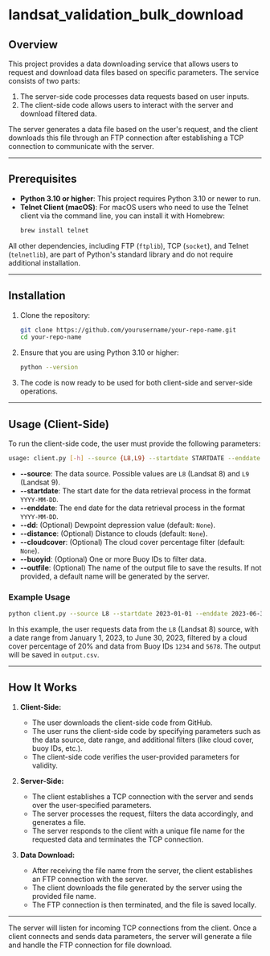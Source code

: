 # landsat_validation_bulk_download

## Overview

This project provides a data downloading service that allows users to request and download data files based on specific parameters. The service consists of two parts:
1. The server-side code processes data requests based on user inputs.
2. The client-side code allows users to interact with the server and download filtered data.

The server generates a data file based on the user's request, and the client downloads this file through an FTP connection after establishing a TCP connection to communicate with the server.

---

## Prerequisites

- **Python 3.10 or higher**: This project requires Python 3.10 or newer to run.
- **Telnet Client (macOS)**: For macOS users who need to use the Telnet client via the command line, you can install it with Homebrew:
   ```bash
   brew install telnet
   ```
All other dependencies, including FTP (`ftplib`), TCP (`socket`), and Telnet (`telnetlib`), are part of Python's standard library and do not require additional installation.

---

## Installation

1. Clone the repository:
   ```bash
   git clone https://github.com/yourusername/your-repo-name.git
   cd your-repo-name
   ```

2. Ensure that you are using Python 3.10 or higher:
   ```bash
   python --version
   ```

3. The code is now ready to be used for both client-side and server-side operations.

---

## Usage (Client-Side)

To run the client-side code, the user must provide the following parameters:

```bash
usage: client.py [-h] --source {L8,L9} --startdate STARTDATE --enddate ENDDATE [--dd DD] [--distance DISTANCE] [--cloudcover CLOUDCOVER] [--buoyid BUOYID [BUOYID ...]] [--outfile OUTFILE]
```

- **--source**: The data source. Possible values are `L8` (Landsat 8) and `L9` (Landsat 9).
- **--startdate**: The start date for the data retrieval process in the format `YYYY-MM-DD`.
- **--enddate**: The end date for the data retrieval process in the format `YYYY-MM-DD`.
- **--dd**: (Optional) Dewpoint depression value (default: `None`).
- **--distance**: (Optional) Distance to clouds (default: `None`).
- **--cloudcover**: (Optional) The cloud cover percentage filter (default: `None`).
- **--buoyid**: (Optional) One or more Buoy IDs to filter data.
- **--outfile**: (Optional) The name of the output file to save the results. If not provided, a default name will be generated by the server.

### Example Usage

```bash
python client.py --source L8 --startdate 2023-01-01 --enddate 2023-06-30 --cloudcover 20 --buoyid 1234 5678 --outfile output.csv
```

In this example, the user requests data from the `L8` (Landsat 8) source, with a date range from January 1, 2023, to June 30, 2023, filtered by a cloud cover percentage of 20% and data from Buoy IDs `1234` and `5678`. The output will be saved in `output.csv`.

---

## How It Works

1. **Client-Side:**
   - The user downloads the client-side code from GitHub.
   - The user runs the client-side code by specifying parameters such as the data source, date range, and additional filters (like cloud cover, buoy IDs, etc.).
   - The client-side code verifies the user-provided parameters for validity.

2. **Server-Side:**
   - The client establishes a TCP connection with the server and sends over the user-specified parameters.
   - The server processes the request, filters the data accordingly, and generates a file.
   - The server responds to the client with a unique file name for the requested data and terminates the TCP connection.

3. **Data Download:**
   - After receiving the file name from the server, the client establishes an FTP connection with the server.
   - The client downloads the file generated by the server using the provided file name.
   - The FTP connection is then terminated, and the file is saved locally.

---

The server will listen for incoming TCP connections from the client. Once a client connects and sends data parameters, the server will generate a file and handle the FTP connection for file download.
